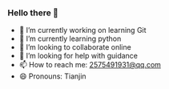 ### Hello there 👋

- 🔭 I’m currently working on learning Git
- 🌱 I’m currently learning python
- 👯 I’m looking to collaborate online
- 🤔 I’m looking for help with guidance
- 📫 How to reach me: 2575491931@qq.com
- 😄 Pronouns: Tianjin